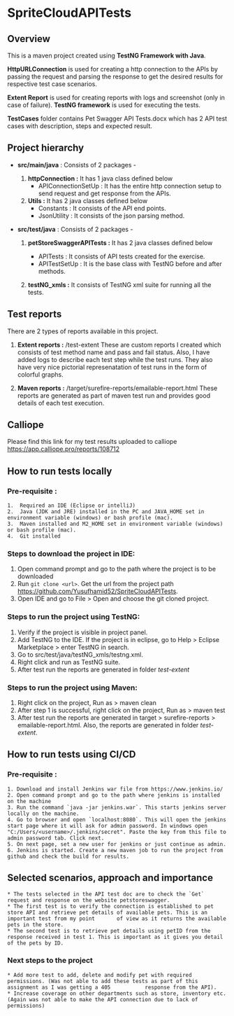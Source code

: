 # SpriteCloudAPITests

## Overview

This is a maven project created using **TestNG Framework with Java**.

**HttpURLConnection** is used for creating a http connection to the APIs by passing the request and parsing the response to get the desired results for respective test case scenarios.

**Extent Report** is used for creating reports with logs and screenshot (only in case of failure). **TestNG framework** is used for executing the tests.

**TestCases** folder contains Pet Swagger API Tests.docx which has 2 API test cases with description, steps and expected result.

## Project hierarchy

* **src/main/java** : Consists of 2 packages - 
  1. **httpConnection :** It has 1 java class defined below
      * APIConnectionSetUp : It has the entire http connection setup to send request and get response from the APIs. 
  2. **Utils :** It has 2 java classes defined below
      * Constants : It consists of the API end points.
      * JsonUtility : It consists of the json parsing method.

* **src/test/java** : Consists of 2 packages - 
   1. **petStoreSwaggerAPITests :** It has 2 java classes defined below
        * APITests : It consists of API tests created for the exercise.
        * APITestSetUp : It is the base class with TestNG before and after methods.
        
   2. **testNG_xmls :** It consists of TestNG xml suite for running all the tests.

## Test reports 
   There are 2 types of reports available in this project. 
   1. **Extent reports :** /test-extent
      These are custom reports I created which consists of test method name and pass and fail status. Also, I have added logs to describe each test step while the         test runs.
      They also have very nice pictorial represenatation of test runs in the form of colorful graphs. 
      
   2. **Maven reports :** /target/surefire-reports/emailable-report.html
      These reports are generated as part of maven test run and provides good details of each test execution. 
      
## Calliope
Please find this link for my test results uploaded to calliope https://app.calliope.pro/reports/108712

## How to run tests locally
### Pre-requisite :
    1.  Required an IDE (Eclipse or intelliJ)
    2.  Java (JDK and JRE) installed in the PC and JAVA_HOME set in environment variable (windows) or bash profile (mac).
    3.  Maven installed and M2_HOME set in environment variable (windows) or bash profile (mac).
    4.  Git installed 
    
### Steps to download the project in IDE: 
   1. Open command prompt and go to the path where the project is to be downloaded
   2. Run `git clone <url>`. Get the url from the project path https://github.com/Yusufhamid52/SpriteCloudAPITests. 
   3. Open IDE and go to File > Open and choose the git cloned project.

### Steps to run the project using TestNG:
   1. Verify if the project is visible in project panel.
   2. Add TestNG to the IDE. If the project is in eclipse, go to Help > Eclipse Marketplace > enter TestNG in search. 
   3. Go to src/test/java/testNG_xmls/testng.xml. 
   4. Right click and run as TestNG suite.
   5. After test run the reports are generated in folder *test-extent*

### Steps to run the project using Maven:
   1. Right click on the project, Run as > maven clean
   2. After step 1 is successful, right click on the project, Run as > maven test
   3. After test run the reports are generated in target > surefire-reports > emailable-report.html. Also, the reports are generated in folder *test-extent*. 

## How to run tests using CI/CD
### Pre-requisite :
    1. Download and install Jenkins war file from https://www.jenkins.io/
    2. Open command prompt and go to the path where jenkins is installed on the machine
    3. Run the command `java -jar jenkins.war`. This starts jenkins server locally on the machine.
    4. Go to browser and open `localhost:8080`. This will open the jenkins start page where it will ask for admin password. In windows open        "C:/Users/<username>/.jenkins/secret". Paste the key from this file to admin password tab. Click next.
    5. On next page, set a new user for jenkins or just continue as admin.
    6. Jenkins is started. Create a new maven job to run the project from github and check the build for results. 
    
## Selected scenarios, approach and importance
    * The tests selected in the API test doc are to check the `Get` request and response on the website petstoreswagger.
    * The first test is to verify the connection is established to pet store API and retrieve pet details of available pets. This is an important test from my point       of view as it returns the available pets in the store.
    * The second test is to retrieve pet details using petID from the response received in test 1. This is important as it gives you detail of the pets by ID.

### Next steps to the project 
    * Add more test to add, delete and modify pet with required permissions. (Was not able to add these tests as part of this assignment as I was getting a 405           response from the API).
    * Increase coverage on other departments such as store, inventory etc. (Again was not able to make the API connection due to lack of permissions)
